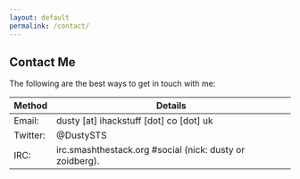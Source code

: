 ```yaml
---
layout: default
permalink: /contact/
---
```


## Contact Me

The following are the best ways to get in touch with me:

Method   | Details
---------|--------
Email:   | dusty [at] ihackstuff [dot] co [dot] uk
Twitter: | @DustySTS
IRC: 	 | irc.smashthestack.org #social (nick: dusty or zoidberg).


